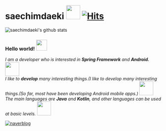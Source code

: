 # saechimdaeki <img src="https://i.pinimg.com/originals/ed/09/d4/ed09d44b3d3f40b2fd98f3583fa0351d.gif" width="45px"> [![Hits](https://hits.seeyoufarm.com/api/count/incr/badge.svg?url=https%3A%2F%2Fgithub.com%2Fsaechimdaeki)](https://hits.seeyoufarm.com)

![saechimdaeki's github stats](https://github-readme-stats.vercel.app/api?username=saechimdaeki&show_icons=true)

### Hello world!&nbsp;<img src="https://thumbs.gfycat.com/BareHeavenlyBluefintuna-size_restricted.gif" width="35px">

<p>
  <em>
    I am a developer who is interested in <b>Spring Framework</b> and <b>Android.</b> <img src="https://3.bp.blogspot.com/-_xtNF6uenMg/Wp4Mq-EUpeI/AAAAAAALNj8/HmLnP5AqiwwdIko1am9jgCtVYbxlsrkywCLcBGAs/s1600/AF005805_01.gif" width="45px"> <br>
    I like to <b>develop</b> many interesting things.(I like to develop many interesting things.(So far, most have been developing Android mobile apps.) <img src="https://thumbs.gfycat.com/SickSnarlingBrownbutterfly-size_restricted.gif" width="45px"> <br>
    The main languages are <b>Java</b> and <b>Kotlin</b>, and other languages can be used at basic levels. <img src="https://miro.medium.com/max/384/0*A6EB_Ykks5bPp_rM.gif" width="45px">
  </em>  
</p>

[![naverblog](https://img.shields.io/badge/naver-blog-badge)](http://blog.naver.com/anima94)


<!--
**saechimdaeki/saechimdaeki** is a ✨ _special_ ✨ repository because its `README.md` (this file) appears on your GitHub profile.

Here are some ideas to get you started:

- 🔭 I’m currently working on ...
- 🌱 I’m currently learning ...
- 👯 I’m looking to collaborate on ...
- 🤔 I’m looking for help with ...
- 💬 Ask me about ...
- 📫 How to reach me: ...
- 😄 Pronouns: ...
- ⚡ Fun fact: ...
-->
